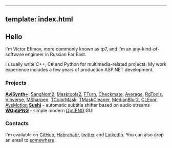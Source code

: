----
template: index.html
----
## Hello

I'm Victor Efimov, more commonly known as tp7, and I'm an any-kind-of-software engineer in Russian Far East.

I usually write C++, C# and Python for multimedia-related projects. My work experience includes a few years of production ASP.NET development.

### Projects

**[AviSynth+][1]**: [SangNom2][2], [Masktools2][3], [FTurn][4], [Checkmate][5], [Average][6], [RgTools][7], [Vinverse][8], [MSharpen][9], [TColorMask][10], [TMaskCleaner][11], [MedianBlur2][12], [CLExpr][13], [AvsMotion][14]
**[Sushi][15]** - automatic subtitle shifter based on audio streams
**[WOptiPNG][16]** - simple modern [OptiPNG][17] GUI
 
### Contacts
I'm available on [GitHub][18], [Habrahabr][19], [twitter][20] and [LinkedIn][21]. You can also drop an email to <a data-email="%6f%70%65%6e%40%74%70%37%2e%70%77" id="email-link" href="#">somewhere</a>. 


  [1]: https://github.com/AviSynth/AviSynthPlus
  [2]: https://github.com/tp7/SangNom2
  [3]: https://github.com/tp7/masktools
  [4]: https://github.com/tp7/fturn
  [5]: https://github.com/tp7/checkmate
  [6]: https://github.com/tp7/Average
  [7]: https://github.com/tp7/RgTools
  [8]: https://github.com/tp7/vinverse
  [9]: https://github.com/tp7/msharpen
  [10]: https://github.com/tp7/tcolormask
  [11]: https://github.com/tp7/tmaskcleaner
  [12]: https://github.com/tp7/MedianBlur2
  [13]: https://github.com/tp7/CLExpr
  [14]: https://github.com/tp7/AvsMotion
  [15]: https://github.com/tp7/Sushi
  [16]: https://github.com/tp7/WOptiPNG
  [17]: http://optipng.sourceforge.net/
  [18]: https://github.com/tp7
  [19]: http://habrahabr.ru/users/tp7/
  [20]: https://twitter.com/tp7ptr
  [21]: https://www.linkedin.com/in/tp7ptr